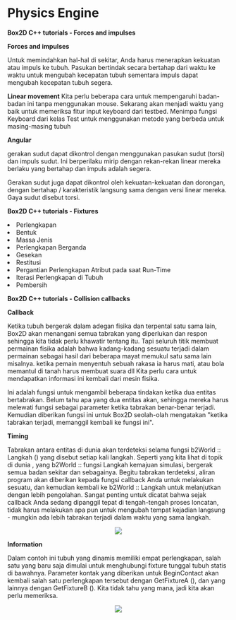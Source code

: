 # Physics Engine

<strong>Box2D C++ tutorials - Forces and impulses</strong>

<strong>Forces and impulses</strong>

Untuk memindahkan hal-hal di sekitar, Anda harus menerapkan kekuatan atau impuls ke tubuh. Pasukan bertindak secara bertahap dari waktu ke waktu untuk mengubah kecepatan tubuh sementara impuls dapat mengubah kecepatan tubuh segera.

<strong>Linear movement</strong>
Kita perlu beberapa cara untuk mempengaruhi badan-badan ini tanpa menggunakan mouse. Sekarang akan menjadi waktu yang baik untuk memeriksa fitur input keyboard dari testbed. Menimpa fungsi Keyboard dari kelas Test untuk menggunakan metode yang berbeda untuk masing-masing tubuh

<strong>Angular</strong>

gerakan sudut dapat dikontrol dengan menggunakan pasukan sudut (torsi) dan impuls sudut. Ini berperilaku mirip dengan rekan-rekan linear mereka berlaku yang bertahap dan impuls adalah segera.

Gerakan sudut juga dapat dikontrol oleh kekuatan-kekuatan dan dorongan, dengan bertahap / karakteristik langsung sama dengan versi linear mereka. Gaya sudut disebut torsi.

<strong>Box2D C++ tutorials - Fixtures</strong>

<li>Perlengkapan</li>
<li>Bentuk</li>
<li>Massa Jenis</li>
<li>Perlengkapan Berganda</li>
<li>Gesekan</li>
<li>Restitusi</li>
<li>Pergantian Perlengkapan Atribut pada saat Run-Time</li>
<li>Iterasi Perlengkapan di Tubuh</li>
<li>Pembersih</li>

<strong>Box2D C++ tutorials - Collision callbacks</strong>

<strong>Callback</strong>

Ketika tubuh bergerak dalam adegan fisika dan terpental satu sama lain, Box2D akan menangani semua tabrakan yang diperlukan dan respon sehingga kita tidak perlu khawatir tentang itu. Tapi seluruh titik membuat permainan fisika adalah bahwa kadang-kadang sesuatu terjadi dalam permainan sebagai hasil dari beberapa mayat memukul satu sama lain misalnya. ketika pemain menyentuh sebuah rakasa ia harus mati, atau bola memantul di tanah harus membuat suara dll Kita perlu cara untuk mendapatkan informasi ini kembali dari mesin fisika. 

Ini adalah fungsi  untuk mengambil beberapa tindakan ketika dua entitas bertabrakan. Belum tahu apa yang dua entitas akan, sehingga mereka harus melewati fungsi sebagai parameter ketika tabrakan benar-benar terjadi. Kemudian diberikan fungsi ini untuk Box2D seolah-olah mengatakan "ketika tabrakan terjadi, memanggil kembali ke fungsi ini".

<strong>Timing</strong>

Tabrakan antara entitas di dunia akan terdeteksi selama fungsi b2World :: Langkah () yang disebut setiap kali langkah. Seperti yang kita lihat di topik di dunia , yang b2World :: fungsi Langkah kemajuan simulasi, bergerak semua badan sekitar dan sebagainya. Begitu tabrakan terdeteksi, aliran program akan diberikan kepada fungsi callback Anda untuk melakukan sesuatu, dan kemudian kembali ke b2World :: Langkah untuk melanjutkan dengan lebih pengolahan. Sangat penting untuk dicatat bahwa sejak callback Anda sedang dipanggil tepat di tengah-tengah proses loncatan, tidak harus melakukan apa pun untuk mengubah tempat kejadian langsung - mungkin ada lebih tabrakan terjadi dalam waktu yang sama langkah.

<div align="center"><img src="https://www.iforce2d.net/image/collision-callbacks-flow.png" /></div>

<strong>Information</strong>

Dalam contoh ini tubuh yang dinamis memiliki empat perlengkapan, salah satu yang baru saja dimulai untuk menghubungi fixture tunggal tubuh statis di bawahnya. Parameter kontak yang diberikan untuk BeginContact akan kembali salah satu perlengkapan tersebut dengan GetFixtureA (), dan yang lainnya dengan GetFixtureB (). Kita tidak tahu yang mana, jadi kita akan perlu memeriksa.

<div align="center"><img src="https://www.iforce2d.net/image/collision-callbacks-contacts.png" /></div>
